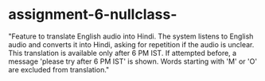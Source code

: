# assignment-6-nullclass-
"Feature to translate English audio into Hindi. The system listens to English audio and converts it into Hindi, asking for repetition if the audio is unclear. This translation is available only after 6 PM IST. If attempted before, a message 'please try after 6 PM IST' is shown. Words starting with 'M' or 'O' are excluded from translation."
